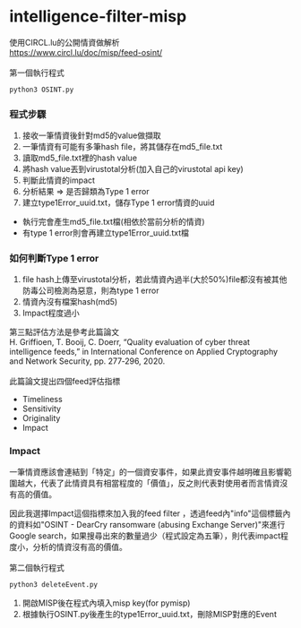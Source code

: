 # intelligence-filter-misp

使用CIRCL.lu的公開情資做解析 <br>
https://www.circl.lu/doc/misp/feed-osint/ <br><br>
第一個執行程式

```python
python3 OSINT.py
```
### 程式步驟
1. 接收一筆情資後針對md5的value做擷取
2. 一筆情資有可能有多筆hash file，將其儲存在md5_file.txt
3. 讀取md5_file.txt裡的hash value
4. 將hash value丟到virustotal分析(加入自己的virustotal api key)
5. 判斷此情資的impact
6. 分析結果 => 是否歸類為Type 1 error
7. 建立type1Error_uuid.txt，儲存Type 1 error情資的uuid

- 執行完會產生md5_file.txt檔(相依於當前分析的情資)<br>
- 有type 1 error則會再建立type1Error_uuid.txt檔<br>

### 如何判斷Type 1 error
1. file hash上傳至virustotal分析，若此情資內過半(大於50%)file都沒有被其他防毒公司檢測為惡意，則為type 1 error
2. 情資內沒有檔案hash(md5)
3. Impact程度過小

第三點評估方法是參考此篇論文  
H. Griffioen, T. Booij, C. Doerr, “Quality evaluation of cyber threat
intelligence feeds,” in International Conference on Applied
Cryptography and Network Security, pp. 277‐296, 2020.
<br><br>
此篇論文提出四個feed評估指標
- Timeliness
- Sensitivity
- Originality
- Impact
  
### Impact
一筆情資應該會連結到「特定」的一個資安事件，如果此資安事件越明確且影響範圍越大，代表了此情資具有相當程度的「價值」，反之則代表對使用者而言情資沒有高的價值。

因此我選擇Impact這個指標來加入我的feed filter  ，透過feed內"info"這個標籤內的資料如"OSINT - DearCry ransomware (abusing Exchange Server)"來進行Google search，如果搜尋出來的數量過少（程式設定為五筆），則代表impact程度小，分析的情資沒有高的價值。
<br><br>
第二個執行程式
```python
python3 deleteEvent.py
```
1. 開啟MISP後在程式內填入misp key(for pymisp)
2. 根據執行OSINT.py後產生的type1Error_uuid.txt，刪除MISP對應的Event